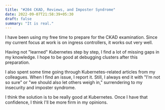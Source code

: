 ```yaml
---
title: "#204 CKAD, Reviews, and Imposter Syndrome"
date: 2022-09-07T21:58:39+05:30
draft: false
summary: "It is real."
---
```


I have been using my free time to prepare for the CKAD examination. Since my current focus at work is on ingress controllers, it works out very well.

Having not "learned" Kubernetes step by step, I find a lot of missing gaps in my knowledge. I hope to be good at debugging clusters after this preparation.

I also spent some time going through Kubernetes-related articles from my colleagues. When I find an issue, I report it. Still, I always end it with "I'm not so sure" or "we should also let others weigh in," surrendering to my insecurity and imposter syndrome.

I think the solution is to be really good at Kubernetes. Once I have that confidence, I think I'll be more firm in my opinions.
